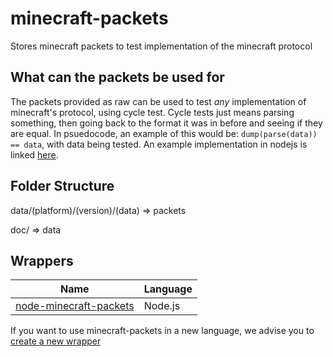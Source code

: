 # minecraft-packets

Stores minecraft packets to test implementation of the minecraft protocol

## What can the packets be used for

The packets provided as raw can be used to test _any_ implementation of minecraft's protocol, using cycle test.
Cycle tests just means parsing something, then going back to the format it was in before and seeing if they are equal.
In psuedocode, an example of this would be: `dump(parse(data)) == data`, with data being tested. An example
implementation in nodejs is linked [here](https://github.com/PrismarineJS/node-minecraft-packets).

## Folder Structure

data/(platform)/(version)/(data) => packets

doc/ => data

## Wrappers

| Name | Language |
| --- | --- |
| [node-minecraft-packets](https://github.com/PrismarineJS/node-minecraft-packets) | Node.js

If you want to use minecraft-packets in a new language, we advise you to [create a new wrapper](https://github.com/PrismarineJS/minecraft-data/blob/master/doc/make-a-new-wrapper.md)
